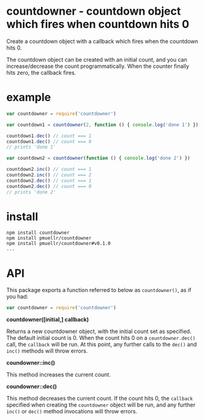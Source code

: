 countdowner - countdown object which fires when countdown hits 0
================================================================================

Create a countdown object with a callback which fires when the countdown
hits 0.

The countdown object can be created with an initial count, and you
can increase/decrease the count programmatically.  When the counter finally
hits zero, the callback fires.


example
================================================================================

```js
var countdowner = require('countdowner')

var countdown1 = countdowner(2, function () { console.log('done 1') })

countdown1.dec() // count === 1
countdown1.dec() // count === 0
// prints 'done 1'

var countdown2 = countdowner(function () { console.log('done 2') })

countdown2.inc() // count === 1
countdown2.inc() // count === 2
countdown2.dec() // count === 1
countdown2.dec() // count === 0
// prints 'done 2'
```

install
================================================================================

    npm install countdowner
    npm install pmuellr/countdowner
    npm install pmuellr/countdowner#v0.1.0
    ...


API
================================================================================

This package exports a function referred to below as `countdowner()`, as if you
had:

```js
var countdowner = require('countdowner')
```

**countdowner([initial,] callback)**

Returns a new countdowner object, with the initial count set as specified.
The default initial count is 0.  When the count hits 0 on a `countdowner.dec()`
call, the `callback` will be run.  At this point, any further calls to the
`dec()` and `inc()` methods will throw errors.

**coundowner::inc()**

This method increases the current count.

**coundowner::dec()**

This method decreases the current count.  If the count hits 0, the `callback`
specified when creating the `countdowner` object will be run, and any further
`inc()` or `dec()` method invocations will throw errors.
